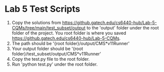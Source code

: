 # Lab 5 Test Scripts

1. Copy the solutions from https://github.gatech.edu/cs6440-hub/Lab-5-CQMs/tree/main/test_subset/output to the 'output' folder under the root folder of the project. You root folder is where you saved https://github.gatech.edu/cs6440-hub/Lab-5-CQMs. 
2. The path should be '{root folder}/output/CMS*v11Runner'
3. Your output folder should be '{root folder}/test_subset/output/CMS*v11Runner'
4. Copy the test.py file to the root folder.
5. Run 'python test.py' under the root folder.
